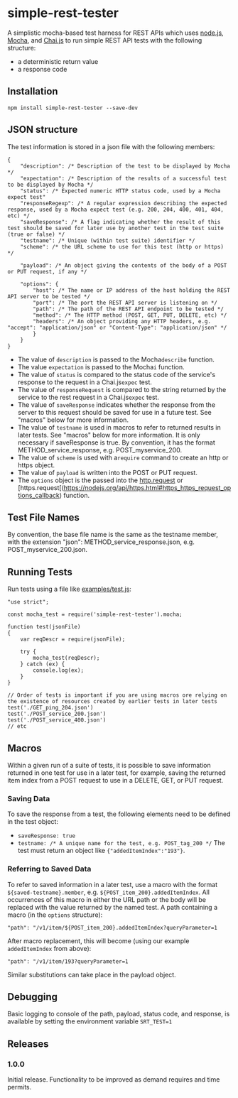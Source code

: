 # simple-rest-tester
A simplistic mocha-based test harness for REST APIs which uses [node.js](http://nodejs.org), [Mocha](http://mochajs.node), and [Chai.js](www.chaijs.com) to run simple REST API tests with the following structure:
* a deterministic return value
* a response code

## Installation
```
npm install simple-rest-tester --save-dev
```
## JSON structure
The test information is stored in a json file with the following members:
```
{
	"description": /* Description of the test to be displayed by Mocha */
	"expectation": /* Description of the results of a successful test to be displayed by Mocha */
	"status": /* Expected numeric HTTP status code, used by a Mocha expect test"
	"responseRegexp": /* A regular expression describing the expected response, used by a Mocha expect test (e.g. 200, 204, 400, 401, 404, etc) */
	"saveResponse": /* A flag indicating whether the result of this test should be saved for later use by another test in the test suite (true or false) */
	"testname": /* Unique (within test suite) identifier */
	"scheme": /* the URL scheme to use for this test (http or https) */

	"payload": /* An object giving the contents of the body of a POST or PUT request, if any */

	"options": {
		"host": /* The name or IP address of the host holding the REST API server to be tested */
		"port": /* The port the REST API server is listening on */
		"path": /* The path of the REST API endpoint to be tested */
		"method": /* The HTTP method (POST, GET, PUT, DELETE, etc) */
		"headers": /* An object providing any HTTP headers, e.g. "accept": "application/json" or "Content-Type": "application/json" */
		}
	}
}
```
* The value of `description` is passed to the Mocha`describe` function.
* The value `expectation` is passed to the Mocha`i` function.
* The value of `status` is compared to the status code of the service's response to the request in a Chai.js`expec` test.
* The value of `responseRequest` is compared to the string returned by the service to the rest request in a Chai.js`expec` test.
* The value of `saveResponse` indicates whether the response from the server to this request should be saved for use in a future test. See "macros" below for more information.
* The value of `testname` is used in macros to refer to returned results in later tests. See "macros" below for more information. It is only necessary if saveResponse is true. By convention, it has the format METHOD_service_response, e.g. POST_myservice_200.
* The value of `scheme` is used with a`require` command to create an http or https object.
* The value of `payload` is written into the POST or PUT request.
* The `options` object is the passed into the [http.request](https://nodejs.org/api/http.html#http_http_request_options_callback) or
[https.request[(https://nodejs.org/api/https.html#https_https_request_options_callback) function.

## Test File Names
By convention, the base file name is the same as the testname member, with the extension "json": METHOD_service_response.json, 
e.g. POST_myservice_200.json.

## Running Tests
Run tests using a file like [examples/test.js](https://github.com/Jmcleodfoss/simple-rest-tester/blob/master/examples/test.js):
```
"use strict";

const mocha_test = require('simple-rest-tester').mocha;

function test(jsonFile)
{
	var reqDescr = require(jsonFile);

	try {
		mocha_test(reqDescr);
	} catch (ex) {
		console.log(ex);
	}
}

// Order of tests is important if you are using macros ore relying on the existence of resources created by earlier tests in later tests
test('./GET_ping_204.json')
test('./POST_service_200.json')
test('./POST_service_400.json')
// etc
```

## Macros
Within a given run of a suite of tests, it is possible to save information returned in one test for use in a later test, for example,
saving the returned item index from a POST request to use in a DELETE, GET, or PUT request.

### Saving Data
To save the response from a test, the following elements need to be defined in the test object:
* `saveResponse: true`
* `testname: /* A unique name for the test, e.g. POST_tag_200 */`
The test must return an object like `{"addedItemIndex":"193"}`.

### Referring to Saved Data
To refer to saved information in a later test, use a macro with the format `${saved-testname}.member`, e.g. `${POST_item_200}.addedItemIndex`. 
All occurrences of this macro in either the URL path or the body will be replaced with the value returned by the named test.
A path containing a macro (in the `options` structure):
```
"path": "/v1/item/${POST_item_200}.addedItemIndex?queryParameter=1
```
After macro replacement, this will become (using our example `addedItemIndex` from above):
```
"path": "/v1/item/193?queryParameter=1
```
Similar substitutions can take place in the payload object.

## Debugging
Basic logging to console of the path, payload, status code, and response, is available by setting the environment variable `SRT_TEST=1`

## Releases
### 1.0.0
Initial release. Functionality to be improved as demand requires and time permits.




